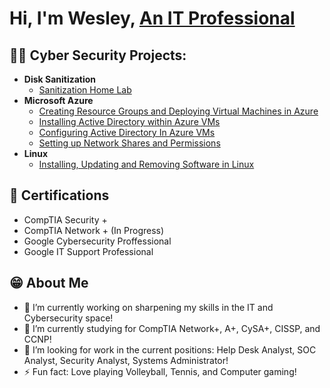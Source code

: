 <h1>Hi, I'm Wesley, <a href="https://www.linkedin.com/in/wesleyfrancis1/">An IT Professional</a>

<h2>👨‍💻 Cyber Security Projects:</h2>

- <b>Disk Sanitization</b>
  - [Sanitization Home Lab](https://github.com/Wesley-Francis/Disk-Sanitization-Lab) 
- <b>Microsoft Azure</b>
  - [Creating Resource Groups and Deploying Virtual Machines in Azure](https://github.com/Wesley-Francis/Azure-VMs)
  - [Installing Active Directory within Azure VMs](https://github.com/Wesley-Francis/Installing-Active-Directory-within-Azure-VMs)
  - [Configuring Active Directory In Azure VMs](https://github.com/Wesley-Francis/Configuring-Active-Directory-)
  - [Setting up Network Shares and Permissions](https://github.com/Wesley-Francis/Network-and-File-Share-Perm)
- <b>Linux</b>
  - [Installing, Updating and Removing Software in Linux](https://github.com/Wesley-Francis/Installing-Linux)




<h2> 🏅 Certifications </h2>

- CompTIA Security +
- CompTIA Network + (In Progress)
- Google Cybersecurity Proffessional
- Google IT Support Professional

<h2> 😁 About Me </h2>

- 🔭 I’m currently working on sharpening my skills in the IT and Cybersecurity space!
- 🌱 I’m currently studying for CompTIA Network+, A+, CySA+, CISSP, and CCNP!
- 🤔 I’m looking for work in the current positions: Help Desk Analyst, SOC Analyst, Security Analyst, Systems Administrator!
- ⚡ Fun fact: Love playing Volleyball, Tennis, and Computer gaming! 
